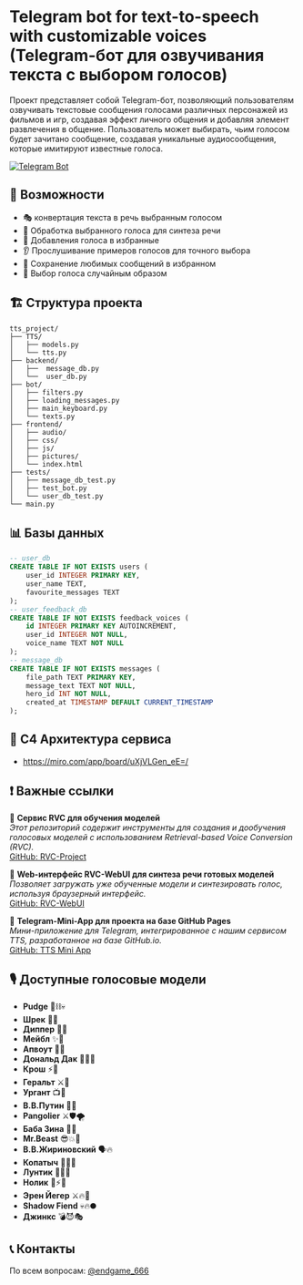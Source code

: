 # Telegram bot for text-to-speech with customizable voices (Telegram-бот для озвучивания текста с выбором голосов)

Проект представляет собой Telegram-бот, позволяющий пользователям озвучивать текстовые сообщения голосами различных персонажей из фильмов и игр, создавая эффект личного общения и добавляя элемент развлечения в общение. Пользователь может выбирать, чьим голосом будет зачитано сообщение, создавая уникальные аудиосообщения, которые имитируют известные голоса.

[![Telegram Bot](https://img.shields.io/badge/Использовать_Бот-@voice__changer__6__bot-blue?logo=telegram)](https://t.me/voice_changer_6_bot)  

## 🚀 Возможности

- 🎭 конвертация текста в речь выбранным голосом
- 📝 Обработка выбранного голоса для синтеза речи
- 🧮 Добавления голоса в избранные  
- 👂 Прослушивание примеров голосов для точного выбора
- 💾 Сохранение любимых сообщений в избранном
- 🎰 Выбор голоса случайным образом

## 🏗 Структура проекта

```
tts_project/
├── TTS/
│   ├── models.py
│   └── tts.py
├── backend/
│   ├──  message_db.py
│   └──  user_db.py
├── bot/
│   ├── filters.py
│   ├── loading_messages.py
│   ├── main_keyboard.py
│   └── texts.py
├── frontend/
│   ├── audio/
│   ├── css/
│   ├── js/
│   ├── pictures/
│   └── index.html
├── tests/
│   ├── message_db_test.py
│   ├── test_bot.py
│   └── user_db_test.py
└── main.py
```
## 📊 Базы данных
```sql
-- user_db
CREATE TABLE IF NOT EXISTS users (
    user_id INTEGER PRIMARY KEY,
    user_name TEXT,
    favourite_messages TEXT
);
-- user_feedback_db
CREATE TABLE IF NOT EXISTS feedback_voices (
    id INTEGER PRIMARY KEY AUTOINCREMENT,
    user_id INTEGER NOT NULL,
    voice_name TEXT NOT NULL
);
-- message_db
CREATE TABLE IF NOT EXISTS messages (
    file_path TEXT PRIMARY KEY,
    message_text TEXT NOT NULL,
    hero_id INT NOT NULL,
    created_at TIMESTAMP DEFAULT CURRENT_TIMESTAMP
);
```
## 🗾 C4 Архитектура сервиса 
- https://miro.com/app/board/uXjVLGen_eE=/

## ❗️ Важные ссылки

🔹 **Сервис RVC для обучения моделей**  
_Этот репозиторий содержит инструменты для создания и дообучения голосовых моделей с использованием Retrieval-based Voice Conversion (RVC)._  
[GitHub: RVC-Project](https://github.com/RVC-Project/Retrieval-based-Voice-Conversion-WebUI)

🔹 **Web-интерфейс RVC-WebUI для синтеза речи готовых моделей**  
_Позволяет загружать уже обученные модели и синтезировать голос, используя браузерный интерфейс._  
[GitHub: RVC-WebUI](https://github.com/litagin02/rvc-tts-webui)

🔹 **Telegram-Mini-App для проекта на базе GitHub Pages**  
_Мини-приложение для Telegram, интегрированное с нашим сервисом TTS, разработанное на базе GitHub.io._  
[GitHub: TTS Mini App](https://github.com/Endgame-666/tts_project_mini_app)

## 🎙️ Доступные голосовые модели

- **Pudge** 🔪⛓️💀  
- **Шрек** 💚🤬  
- **Диппер** 🧢🔦  
- **Мейбл** ✨🦄  
- **Апвоут** 💬❔  
- **Дональд Дак** 🦆🌊😠  
- **Крош** ⚡🐇  
- **Геральт** ⚔️🐺  
- **Ургант** 📺🎥  
- **В.В.Путин** 👑🐻  
- **Pangolier** ⚔️🛡️🌪️  
- **Баба Зина** 👵🔪  
- **Mr.Beast** 😎💥🚀  
- **В.В.Жириновский** 🗣️🔥  
- **Копатыч** 🐻🍯🌿  
- **Лунтик** 🌙✨🐝  
- **Нолик** 🔧⚡🔩  
- **Эрен Йегер** ⚔️🔥💢  
- **Shadow Fiend** 💀🔥🌑  
- **Джинкс** 💣😈🎭  

## 📞 Контакты

По всем вопросам: [@endgame_666](https://t.me/endgame_666)